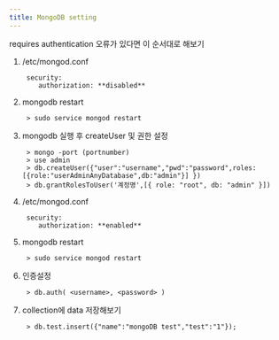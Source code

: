 ```yaml
---
title: MongoDB setting
---
```


requires authentication 오류가 있다면 이 순서대로 해보기

1. /etc/mongod.conf 

        security:
           authorization: **disabled**

2. mongodb restart

        > sudo service mongod restart

3. mongodb 실행 후 createUser 및 권한 설정

        > mongo -port (portnumber)
        > use admin
        > db.createUser({"user":"username","pwd":"password",roles:[{role:"userAdminAnyDatabase",db:"admin"}] })
        > db.grantRolesToUser('계정명',[{ role: "root", db: "admin" }])
        

4. /etc/mongod.conf 

        security:
           authorization: **enabled**

5. mongodb restart

        > sudo service mongod restart

6. 인증설정

        > db.auth( <username>, <password> )

7. collection에 data 저장해보기

        > db.test.insert({"name":"mongoDB test","test":"1"});